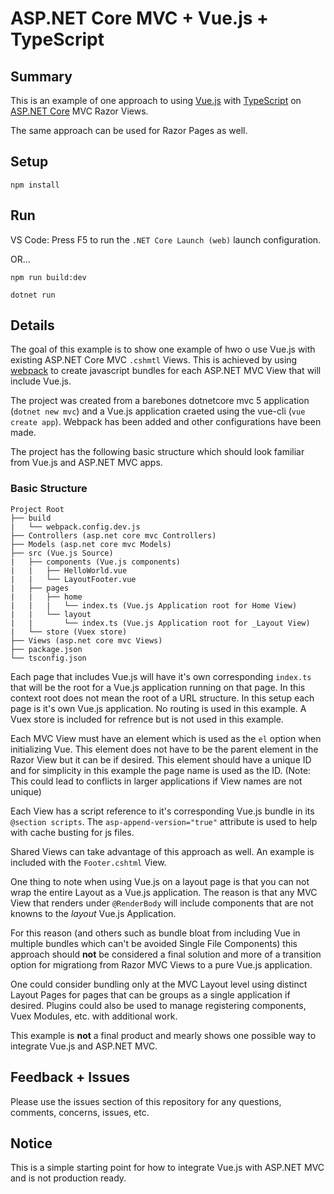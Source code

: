 # ASP.NET Core MVC + Vue.js + TypeScript

## Summary
This is an example of one approach to using [Vue.js](https://vuuejs.org) with [TypeScript](https://www.typescriptlang.org) on [ASP.NET Core](https://dotnet.microsoft.com) MVC Razor Views. 

The same approach can be used for Razor Pages as well.

## Setup
```
npm install
```

## Run

VS Code: Press F5 to run the `.NET Core Launch (web)` launch configuration.

OR...

```
npm run build:dev

dotnet run
```

## Details
The goal of this example is to show one example of hwo o use Vue.js with existing ASP.NET Core MVC `.cshmtl` Views. This is achieved by using [webpack](https://webpack.js.org) to create javascript bundles for each ASP.NET MVC View that will include Vue.js. 

The project was created from a barebones dotnetcore mvc 5 application (`dotnet new mvc`) and a Vue.js application craeted using the vue-cli (`vue create app`). Webpack has been added and other configurations have been made. 

The project has the following basic structure which should look familiar from Vue.js and ASP.NET MVC apps.

### Basic Structure
```
Project Root
├── build
|   └── webpack.config.dev.js
├── Controllers (asp.net core mvc Controllers)
├── Models (asp.net core mvc Models)
├── src (Vue.js Source)
|   ├── components (Vue.js components)
|   |   ├── HelloWorld.vue
|   |   └── LayoutFooter.vue
|   ├── pages
|   |   ├── home
|   |   |   └── index.ts (Vue.js Application root for Home View)
|   |   └── layout
|   |       └── index.ts (Vue.js Application root for _Layout View)
|   └── store (Vuex store)
├── Views (asp.net core mvc Views)
├── package.json
└── tsconfig.json
```

Each page that includes Vue.js will have it's own corresponding `index.ts` that will be the root for a Vue.js application running on that page. In this context root does not mean the root of a URL structure. In this setup each page is it's own Vue.js application. No routing is used in this example. A Vuex store is included for refrence but is not used in this example.

Each MVC View must have an element which is used as the `el` option when initializing Vue. This element does not have to be the parent element in the Razor View but it can be if desired. This element should have a unique ID and for simplicity in this example the page name is used as the ID. (Note: This could lead to conflicts in larger applications if View names are not unique)

Each View has a script reference to it's corresponding Vue.js bundle in its `@section scripts`. The `asp-append-version="true"` attribute is used to help with cache busting for js files.

Shared Views can take advantage of this approach as well. An example is included with the `Footer.cshtml` View.

One thing to note when using Vue.js on a layout page is that you can not wrap the entire Layout as a Vue.js application. The reason is that any MVC View that renders under `@RenderBody` will include components that are not knowns to the *layout* Vue.js Application. 

For this reason (and others such as bundle bloat from including Vue in multiple bundles which can't be avoided Single File Components) this approach should **not** be considered a final solution and more of a transition option for migrationg from Razor MVC Views to a pure Vue.js application.

One could consider bundling only at the MVC Layout level using distinct Layout Pages for pages that can be groups as a single application if desired. Plugins could also be used to manage registering components, Vuex Modules, etc. with additional work.

This example is **not** a final product and mearly shows one possible way to integrate Vue.js and ASP.NET MVC.

## Feedback + Issues
Please use the issues section of this repository for any questions, comments, concerns, issues, etc.

## Notice
This is a simple starting point for how to integrate Vue.js with ASP.NET MVC and is not production ready. 
